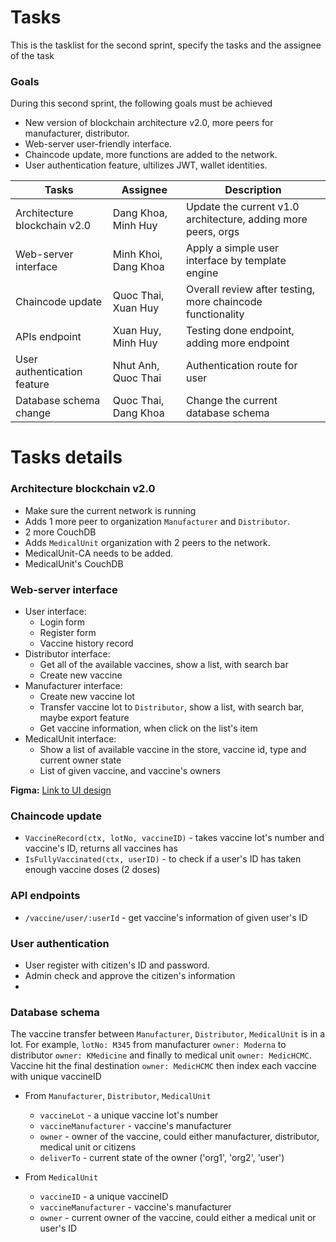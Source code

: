 # Tasks

This is the tasklist for the second sprint, specify the tasks and the assignee of the task

### Goals

During this second sprint, the following goals must be achieved 
* New version of blockchain architecture v2.0, more peers for manufacturer, distributor.
* Web-server user-friendly interface.
* Chaincode update, more functions are added to the network.
* User authentication feature, ultilizes JWT, wallet identities.

| Tasks | Assignee | Description |
| ----- | -------- | ----------- |
| Architecture blockchain v2.0 | Dang Khoa, Minh Huy | Update the current v1.0 architecture, adding more peers, orgs |
| Web-server interface | Minh Khoi, Dang Khoa | Apply a simple user interface by template engine |
| Chaincode update | Quoc Thai, Xuan Huy | Overall review after testing, more chaincode functionality |
| APIs endpoint | Xuan Huy, Minh Huy | Testing done endpoint, adding more endpoint |
| User authentication feature | Nhut Anh, Quoc Thai | Authentication route for user |
| Database schema change | Quoc Thai, Dang Khoa | Change the current database schema |

# Tasks details 

### Architecture blockchain v2.0
* Make sure the current network is running
* Adds 1 more peer to organization ```Manufacturer``` and ```Distributor```.
 * 2 more CouchDB 
* Adds ```MedicalUnit``` organization with 2 peers to the network.
 * MedicalUnit-CA needs to be added.
 * MedicalUnit's CouchDB

### Web-server interface
* User interface: 
  * Login form
  * Register form
  * Vaccine history record
* Distributor interface:
  * Get all of the available vaccines, show a list, with search bar
  * Create new vaccine
* Manufacturer interface:
  * Create new vaccine lot
  * Transfer vaccine lot to ```Distributor```, show a list, with search bar, maybe export feature
  * Get vaccine information, when click on the list's item
* MedicalUnit interface:
  * Show a list of available vaccine in the store, vaccine id, type and current owner state
  * List of given vaccine, and vaccine's owners
 
 **Figma:** [Link to UI design](https://www.figma.com/file/PVXHyekYD6Oxn2XmmPJXgU/Blockchain-network)
  
### Chaincode update
* ```VaccineRecord(ctx, lotNo, vaccineID)``` - takes vaccine lot's number and vaccine's ID, returns all vaccines has 
* ```IsFullyVaccinated(ctx, userID)``` - to check if a user's ID has taken enough vaccine doses (2 doses)

### API endpoints
* ```/vaccine/user/:userId``` - get vaccine's information of given user's ID

### User authentication
* User register with citizen's ID and password.
* Admin check and approve the citizen's information
* 

### Database schema 
The vaccine transfer between ```Manufacturer```, ```Distributor```, ```MedicalUnit``` is in a lot. 
For example, ```lotNo: M345``` from manufacturer ```owner: Moderna``` to distributor ```owner: KMedicine``` and finally to medical unit ```owner: MedicHCMC```.
Vaccine hit the final destination ```owner: MedicHCMC``` then index each vaccine with unique vaccineID
* From ```Manufacturer```, ```Distributor```, ```MedicalUnit``` 

  * ```vaccineLot``` - a unique vaccine lot's number
  * ```vaccineManufacturer``` - vaccine's manufacturer
  * ```owner``` - owner of the vaccine, could either manufacturer, distributor, medical unit or citizens
  * ```deliverTo``` - current state of the owner ('org1', 'org2', 'user')

* From ```MedicalUnit```
  * ```vaccineID``` - a unique vaccineID
  * ```vaccineManufacturer``` - vaccine's manufacturer
  * ```owner``` - current owner of the vaccine, could either a medical unit or user's ID
